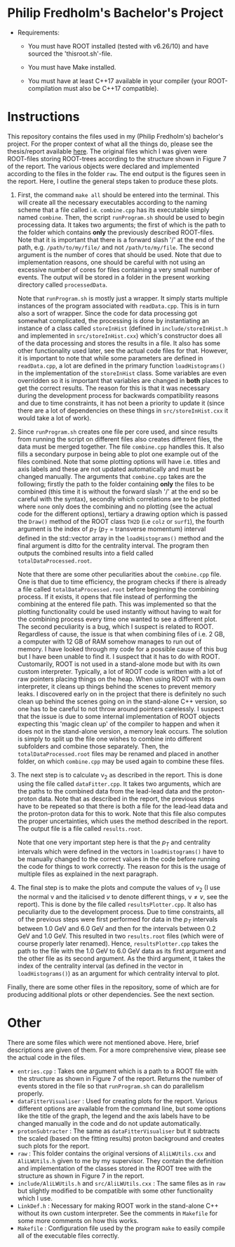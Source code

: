 # Philip Fredholm's Bachelor's Project
* Requirements: 
    * You must have ROOT installed (tested with v6.26/10) and have sourced the 'thisroot.sh'-file.
            
    * You must have Make installed.

    * You must have at least C++17 available in your compiler (your ROOT-compilation must also be C++17 compatible).




# Instructions
This repository contains the files used in my (Philip Fredholm's) bachelor's project. For the proper context of what all the things do, please see the thesis/report available [here](https://lup.lub.lu.se/student-papers/search/publication/9125492). The 
original files which I was given were ROOT-files storing ROOT-trees according to the structure shown in Figure 7 of the report. The various objects were declared and implemented according to the files in the folder `raw`. The end output is the figures seen in the report. Here, I outline the general steps taken to produce these plots. 

1. First, the command `make all` should be entered into the terminal. This will create all the necessary executables according to the naming scheme that a file called i.e. `combine.cpp`
has its executable simply named `combine`. Then, the script `runProgram.sh` should be used to begin processing data. It takes two arguments; the first of which is the path to the folder
which contains **only** the previously described ROOT-files. Note that it is important that there is a forward slash '/' at the end of the path, e.g. `/path/to/my/file/` and not `/path/to/my/file`.
The second argument is the number of cores that should be used. Note that due to implementation reasons, one should be careful with not using an excessive number of cores for files containing a very small
number of events. The output will be stored in a folder in the present working directory called `processedData`.

   Note that `runProgram.sh` is mostly just a wrapper. It simply starts multiple instances of the program associated with `readData.cpp`. This is in turn also a sort of wrapper. Since the code for data processing got somewhat complicated, the processing is done by instantiating an instance of a class called `storeInHist` (defined in `include/storeInHist.h` and implemented in `src/storeInHist.cxx`) which's constructor does all of the data processing and stores the results in a file. It also has some other functionality used later, see the actual code files for that. However, it is important to note that while some parameters are defined in `readData.cpp`, a lot are defined in the primary function `loadHistograms()` in the implementation of the `storeInHist` class. Some variables are even overridden so it is important that variables are changed in **both** places to get the correct results. The reason for this is that it was necessary during the development process for backwards compatibility reasons and due to time constraints, it has not been a priority to update it (since there are a lot of dependencies on these things in `src/storeInHist.cxx` it would take a lot of work). 

2. Since `runProgram.sh` creates one file per core used, and since results from running the script on different files also creates different files, the data must be merged together. The file `combine.cpp` handles this. It also fills a secondary purpose in being able to plot one example out of the files combined. Note that some plotting options will have i.e. titles and axis labels and these are not updated automatically and must be changed manually. The arguments that `combine.cpp` takes are the following; firstly the path to the folder containing **only** the files to be combined (this time it is without the forward slash '/' at the end so be careful with the syntax), secondly which correlations are to be plotted where `none` only does the combining and no plotting (see the actual code for the different options), tertiary a drawing option which is passed the `Draw()` method of the ROOT class `TH2D` (i.e `colz` or `surf1`), the fourth argument is the index of $p_T$ ($p_T$ = transverse momentum) interval defined in the std::vector<double> array in the `loadHistograms()` method and the final argument is ditto for the centrality interval. The program then outputs the combined results into a field called `totalDataProcessed.root`.

   Note that there are some other peculiarities about the `combine.cpp` file. One is that due to time efficiency, the program checks if there is already a file called `totalDataProcessed.root` before beginning the combining process. If it exists, it opens that file instead of performing the combining at the entered file path. This was implemented so that the plotting functionality could be used instantly without having to wait for the combining process every time one wanted to see a different plot. The second peculiarity is a bug, which I suspect is related to ROOT. Regardless of cause, the issue is that when combining files of i.e. 2 GB, a computer with 12 GB of RAM somehow manages to run out of memory. I have looked through my code for a possible cause of this bug but I have been unable to find it. I suspect that it has to do with ROOT. Customarily, ROOT is not used in a stand-alone mode but with its own custom interpreter. Typically, a lot of ROOT code is written with a lot of raw pointers placing things on the heap. When using ROOT with its own interpreter, it cleans up things behind the scenes to prevent memory leaks. I discovered early on in the project that there is definitely no such clean up behind the scenes going on in the stand-alone C++ version, so one has to be careful to not throw around pointers carelessly. I suspect that the issue is due to some internal implementation of ROOT objects expecting this 'magic clean up' of the compiler to happen and when it does not in the stand-alone version, a memory leak occurs. The solution is simply to split up the file one wishes to combine into different subfolders and combine those separately. Then, the `totalDataProcessed.root` files may be renamed and placed in another folder, on which `combine.cpp` may be used again to combine these files.


3. The next step is to calculate $\text{v}_2$ as described in the report. This is done using the file called `dataFitter.cpp`. It takes two arguments, which are the paths to the combined data from the lead-lead data and the proton-proton data. Note that as described in the report, the previous steps have to be repeated so that there is both a file for the lead-lead data and the proton-proton data for this to work. Note that this file also computes the proper uncertainties, which uses the method described in the report. The output file is a file called `results.root`. 

   Note that one very important step here is that the $p_T$ and centrality intervals which were defined in the vectors in `loadHistograms()` have to be manually changed to the correct values in the code before running the code for things to work correctly. The reason for this is the usage of multiple files as explained in the next paragraph.


4. The final step is to make the plots and compute the values of $v_2$ (I use the normal $\text{v}$ and the italicised $v$ to denote different things, $\text{v} \neq v$, see the report). This is done by the file called `resultsPlotter.cpp`. It also has peculiarity due to the development process. Due to time constraints, all of the previous steps were first performed for data in the $p_T$ intervals between $1.0$ GeV and $6.0$ GeV and then for the intervals between $0.2$ GeV and $1.0$ GeV. This resulted in two `results.root` files (which were of course properly later renamed). Hence, `resultsPlotter.cpp` takes the path to the file with the $1.0$ GeV to $6.0$ GeV data as its first argument and the other file as its second argument. As the third argument, it takes the index of the centrality interval (as defined in the vector in `loadHistograms()`) as an argument for which centrality interval to plot.



Finally, there are some other files in the repository, some of which are for producing additional plots or other dependencies. See the next section.







# Other
There are some files which were not mentioned above. Here, brief descriptions are given of them. For a more comprehensive view, please see the actual code in the files.

* `entries.cpp` : Takes one argument which is a path to a ROOT file with the structure as shown in Figure 7 of the report. Returns the number of events stored in the file so that
`runProgram.sh` can do parallelism properly.
* `dataFitterVisualiser` : Used for creating plots for the report. Various different options are available from the command line, but some options like the title of the graph,
the legend and the axis labels have to be changed manually in the code and do not update automatically.
* `protonSubtracter` : The same as `dataFitterVisualiser` but it subtracts the scaled (based on the fitting results) proton background and creates such plots for the report.
* `raw` : This folder contains the original versions of `AliLWUtils.cxx` and `AliLWUtils.h` given to me by my supervisor. They contain the definition and implementation of the classes
stored in the ROOT tree with the structure as shown in Figure 7 in the report.
* `include/AliLWUtils.h` and `src/AliLWUtils.cxx` :  The same files as in `raw` but slightly modified to be compatible with some other functionality which I use.
* `LinkDef.h` : Necessary for making ROOT work in the stand-alone C++ without its own custom interpreter. See the comments in `Makefile` for some more comments on how this works.
* `Makefile` : Configuration file used by the program `make` to easily compile all of the executable files correctly.
